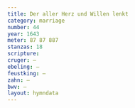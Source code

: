 ```yaml
---
title: Der aller Herz und Willen lenkt
category: marriage
number: 44
year: 1643
meter: 87 87 887
stanzas: 18
scripture: 
cruger: —
ebeling: —
feustking: —
zahn: —
bwv: —
layout: hymndata
---
```

<br>

